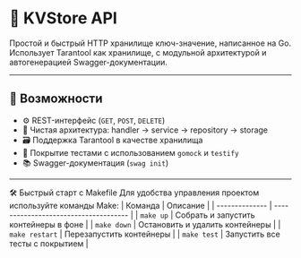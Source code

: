 # 🔐 KVStore API

Простой и быстрый HTTP хранилище ключ-значение, написанное на Go. Использует Tarantool как хранилище, с модульной архитектурой и автогенерацией Swagger-документации.

---

## 🚀 Возможности

- ⚙️ REST-интерфейс (`GET`, `POST`, `DELETE`)
- 🧱 Чистая архитектура: handler → service → repository → storage
- 🗃️ Поддержка Tarantool в качестве хранилища
- 🧪 Покрытие тестами с использованием `gomock` и `testify`
- 📚 Swagger-документация (`swag init`)

---

🛠️ Быстрый старт с Makefile
Для удобства управления проектом используйте команды Make:
| Команда        | Описание                              |
| -------------- | ------------------------------------- |
| `make up`      | Собрать и запустить контейнеры в фоне |
| `make down`    | Остановить и удалить контейнеры       |
| `make restart` | Перезапустить контейнеры              |
| `make test`    | Запустить все тесты с покрытием       |

